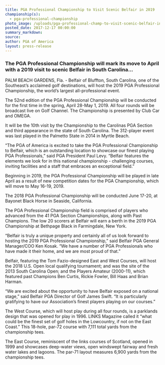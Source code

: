 ```yaml
---
title: PGA Professional Championship to Visit Scenic Belfair in 2019
championship(s):
  - pga-professional-championship
photo_image: /uploads/pga-professional-champ-to-visit-scenic-belfair-in-2019.jpg
posted_date: 2017-12-17 00:00:00
summary_markdown:
source:
author: PGA of America
layout: press-release
---
```


### The PGA Professional Championship will mark its move to April with a 2019 visit to scenic Belfair in South Carolina...

PALM BEACH GARDENS, Fla. - Belfair of Bluffton, South Carolina, one of the Southeast’s acclaimed golf destinations, will host the 2019 PGA Professional Championship, the world’s largest all-professional event.

The 52nd edition of the PGA Professional Championship will be conducted for the first time in the spring, April 28-May 1, 2019. All four rounds will be broadcast live on Golf Channel. The Championship is presented by Club Car and OMEGA.

It will be the 10th visit by the Championship to the Carolinas PGA Section and third appearance in the state of South Carolina. The 312-player event was last played in the Palmetto State in 2014 in Myrtle Beach.

“The PGA of America is excited to take the PGA Professional Championship to Belfair, which is an outstanding location to showcase our finest playing PGA Professionals,” said PGA President Paul Levy. “Belfair features the elements we look for in this national championship - challenging courses, inviting facilities and a staff that embraces an exceptional field.”

Beginning in 2019, the PGA Professional Championship will be played in late April as a result of new competition dates for the PGA Championship, which will move to May 16-19, 2019.

The 2018 PGA Professional Championship will be conducted June 17-20, at Bayonet Black Horse in Seaside, California.

The PGA Professional Championship field is comprised of players who advanced from the 41 PGA Section Championships, along with Past Champions. The low 20 scorers at Belfair will earn a berth in the 2019 PGA Championship at Bethpage Black in Farmingdale, New York.

“Belfair is truly a unique property and certainly all of us look forward to hosting the 2019 PGA Professional Championship,” said Belfair PGA General Manager/COO Ken Kosak. “We have a number of PGA Professionals who have made it their home, and we are most proud of that.”

Belfair, featuring the Tom Fazio-designed East and West Courses, will host the 2018 U.S. Open local qualifying tournament; and was the site of the 2013 South Carolina Open; and the Players Amateur (2000-11), which featured past Champions Ben Curtis, Rickie Fowler, Bill Haas and Brian Harman.

“We are excited about the opportunity to have Belfair exposed on a national stage,” said Belfair PGA Director of Golf James Swift. “It is particularly gratifying to have our Association’s finest players playing on our courses.”

The West Course, which will host play during all four rounds, is a parklands design that was opened for play in 1996. LINKS Magazine called it “what could be the finest set of golf holes in the Lowcountry, if not on the East Coast.” This 18-hole, par-72 course with 7,111 total yards from the championship tees.

The East Course, reminiscent of the links courses of Scotland, opened in 1999 and showcases deep-water views, open windswept fairway and fresh water lakes and lagoons. The par-71 layout measures 6,900 yards from the championship tees.